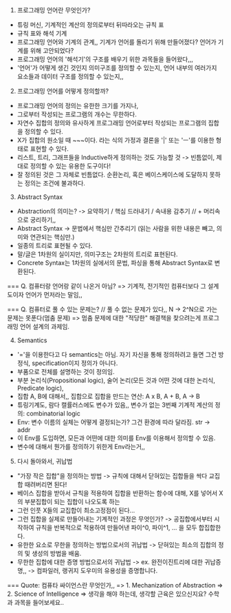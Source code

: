 1. 프로그래밍 언어란 무엇인가?
- 튜링 머신, 기계적인 계산의 정의로부터 뒤따라오는 규칙 표
- 규칙 표와 해석 기계
- 프로그래밍 언어와 기계의 관계,, 기계가 언어를 돌리기 위해 만들어졌다? 언어가 기계를 위해 고안되었다?
- 프로그래밍 언어의 '해석기'의 구조를 배우기 위한 과목들을 들어왔다,,,
- '언어'가 어떻게 생긴 것인지 의미구조를 정의할 수 있는지, 언어 내부의 여러가지 요소들과 데이터 구조를 정의할 수 있는지,, 

2. 프로그래밍 언어를 어떻게 정의할까?
- 프로그래밍 언어의 정의는 유한한 크기를 가지나,
- 그로부터 작성되는 프로그램의 개수는 무한하다.
- 자연수 집합의 정의와 유사하게 프로그래밍 언어로부터 작성되는 프로그램의 집합을 정의할 수 있다.
- X가 집합의 원소일 때 ~~~이다. 라는 식의 가정과 결론을 '|' 또는 'ㅡ'를 이용한 형태로 표현할 수 있다.
- 리스트, 트리, 그래프들을 Inductive하게 정의하는 것도 가능할 것 -> 빈틈없이, 제대로 정의할 수 있는 유용한 도구이다!
- 잘 정의된 것은 그 자체로 빈틈없다. 순환논리, 혹은 베이스케이스에 도달하지 못하는 정의는 조건에 불과하다.

3. Abstract Syntax  
- Abstraction의 의미는? -> 요약하기 / 핵심 드러내기 / 속내용 감추기 // + 머리속으로 궁리하기,,
- Abstract Syntax -> 문법에서 핵심만 간추리기 (읽는 사람을 위한 내용은 빼고, 의미와 연관되는 핵심만.)
- 일종의 트리로 표현될 수 있다.
- 말/글은 1차원의 실이지만, 의미구조는 2차원의 트리로 표현된다.
- Concrete Syntax는 1차원의 실에서의 문법, 파싱을 통해 Abstract Syntax로 변환된다.  

=== Q. 컴퓨터랑 언어랑 같이 나온거 아님?
=> 기계적, 전기적인 컴퓨터보다 그 설계도이자 언어가 먼저라는 말임,,

=== Q. 컴퓨터로 풀 수 있는 문제는? // 풀 수 없는 문제가 있다,, N -> 2^N으로 가는 문제는 못푼다(멈춤 문제)
=> 멈춤 문제에 대한 "적당한" 해결책을 찾으려는게 프로그래밍 언어 설계의 과제임.

4. Semantics
- '='을 이용한다고 다 semantics는 아님. 자기 자신을 통해 정의하려고 들면 그건 방정식, specification이지 정의가 아니다.
- 부품으로 전체를 설명하는 것이 정의임.
- 부분 논리식(Propositional logic), 술어 논리(모든 것과 어떤 것에 대한 논리식, Predicate logic), 
- 집합 A, B에 대해서,, 집합으로 집합을 만드는 연산: A x B, A + B, A -> B
- 튜링기계도, 람다 캘률러스에도 변수가 있음,, 변수가 없는 3번째 기계적 계산의 정의: combinatorial logic
- Env: 변수 이름의 실체는 어떻게 결정되는가? 그건 환경에 따라 달라짐. str -> addr
- 이 Env를 도입하면, 모든과 어떤에 대한 의미를 Env를 이용해서 정의할 수 있음.
- 변수에 대해서 뭔가를 정의하기 위한게 Env라는거,,

5. 다시 돌아와서, 귀납법
- "가장 작은 집합"을 정의하는 방법 -> 규칙에 대해서 닫혀있는 집합들을 싹다 교집합 때려버리면 된다!
- 베이스 집합을 받아서 규칙을 적용하여 집합을 반환하는 함수에 대해, X를 넣어서 X의 부분집합이 되는 집합이 나오도록 하는
- 그런 인풋 X들의 교집합이 최소고정점이 된다...
- 그런 집합을 실제로 만들어내는 기계적인 과정은 무엇인가? -> 공집합에서부터 시작하여 규칙을 반복적으로 적용하여 만들어낸 파이^0, 파이^1, ... 을 모두 합집합한다.
- 유한한 요소로 무한을 정의하는 방법으로서의 귀납법 -> 닫혀있는 최소의 집합의 정의 및 생성의 방법을 배움.
- 무한한 집합에 대한 증명 방법으로서의 귀납법 -> ex. 완전이진트리에 대한 귀납증명,, -> 컴파일러, 랭귀지 도우미의 유용성을 증명합니다.

=== Quote: 컴퓨타 싸이언스란 무엇인가,, 
=> 1. Mechanization of Abstraction 
=> 2. Science of Intelligence
=> 생각을 해야 하는데, 생각할 근육은 있으신지요? 수학과 과목을 들어보세요..





